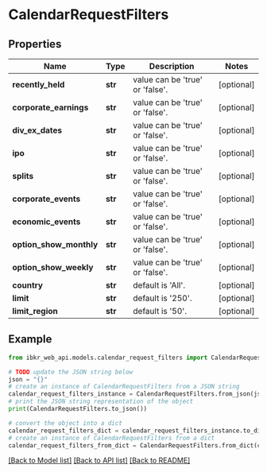 # CalendarRequestFilters


## Properties

Name | Type | Description | Notes
------------ | ------------- | ------------- | -------------
**recently_held** | **str** | value can be &#39;true&#39; or &#39;false&#39;. | [optional] 
**corporate_earnings** | **str** | value can be &#39;true&#39; or &#39;false&#39;. | [optional] 
**div_ex_dates** | **str** | value can be &#39;true&#39; or &#39;false&#39;. | [optional] 
**ipo** | **str** | value can be &#39;true&#39; or &#39;false&#39;. | [optional] 
**splits** | **str** | value can be &#39;true&#39; or &#39;false&#39;. | [optional] 
**corporate_events** | **str** | value can be &#39;true&#39; or &#39;false&#39;. | [optional] 
**economic_events** | **str** | value can be &#39;true&#39; or &#39;false&#39;. | [optional] 
**option_show_monthly** | **str** | value can be &#39;true&#39; or &#39;false&#39;. | [optional] 
**option_show_weekly** | **str** | value can be &#39;true&#39; or &#39;false&#39;. | [optional] 
**country** | **str** | default is &#39;All&#39;. | [optional] 
**limit** | **str** | default is &#39;250&#39;. | [optional] 
**limit_region** | **str** | default is &#39;50&#39;. | [optional] 

## Example

```python
from ibkr_web_api.models.calendar_request_filters import CalendarRequestFilters

# TODO update the JSON string below
json = "{}"
# create an instance of CalendarRequestFilters from a JSON string
calendar_request_filters_instance = CalendarRequestFilters.from_json(json)
# print the JSON string representation of the object
print(CalendarRequestFilters.to_json())

# convert the object into a dict
calendar_request_filters_dict = calendar_request_filters_instance.to_dict()
# create an instance of CalendarRequestFilters from a dict
calendar_request_filters_from_dict = CalendarRequestFilters.from_dict(calendar_request_filters_dict)
```
[[Back to Model list]](../README.md#documentation-for-models) [[Back to API list]](../README.md#documentation-for-api-endpoints) [[Back to README]](../README.md)


